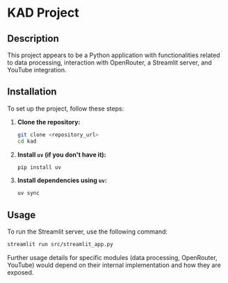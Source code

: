# KAD Project

## Description

This project appears to be a Python application with functionalities related to data processing, interaction with OpenRouter, a Streamlit server, and YouTube integration.

## Installation

To set up the project, follow these steps:

1.  **Clone the repository:**

    ```bash
    git clone <repository_url>
    cd kad
    ```

2.  **Install `uv` (if you don't have it):**

    ```bash
    pip install uv
    ```

3.  **Install dependencies using `uv`:**

    ```bash
    uv sync
    ```

## Usage

To run the Streamlit server, use the following command:

```bash
streamlit run src/streamlit_app.py
```

Further usage details for specific modules (data processing, OpenRouter, YouTube) would depend on their internal implementation and how they are exposed.
